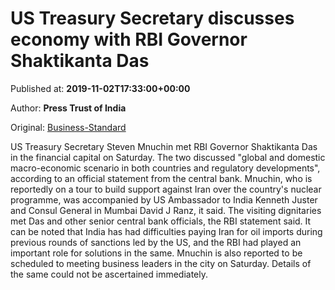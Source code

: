 
# US Treasury Secretary discusses economy with RBI Governor Shaktikanta Das

Published at: **2019-11-02T17:33:00+00:00**

Author: **Press Trust of India**

Original: [Business-Standard](https://www.business-standard.com/article/current-affairs/us-treasury-secretary-discusses-economy-with-rbi-governor-shaktikanta-das-119110201068_1.html)

US Treasury Secretary Steven Mnuchin met RBI Governor Shaktikanta Das in the financial capital on Saturday.
The two discussed "global and domestic macro-economic scenario in both countries and regulatory developments", according to an official statement from the central bank.
Mnuchin, who is reportedly on a tour to build support against Iran over the country's nuclear programme, was accompanied by US Ambassador to India Kenneth Juster and Consul General in Mumbai David J Ranz, it said.
The visiting dignitaries met Das and other senior central bank officials, the RBI statement said.
It can be noted that India has had difficulties paying Iran for oil imports during previous rounds of sanctions led by the US, and the RBI had played an important role for solutions in the same.
Mnuchin is also reported to be scheduled to meeting business leaders in the city on Saturday. Details of the same could not be ascertained immediately.
